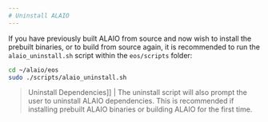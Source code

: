 ```yaml
---
# Uninstall ALAIO
---
```


If you have previously built ALAIO from source and now wish to install the prebuilt binaries, or to build from source again, it is recommended to run the `alaio_uninstall.sh` script within the `eos/scripts` folder:

```sh
cd ~/alaio/eos
sudo ./scripts/alaio_uninstall.sh
```

> Uninstall Dependencies]]
| The uninstall script will also prompt the user to uninstall ALAIO dependencies. This is recommended if installing prebuilt ALAIO binaries or building ALAIO for the first time.
